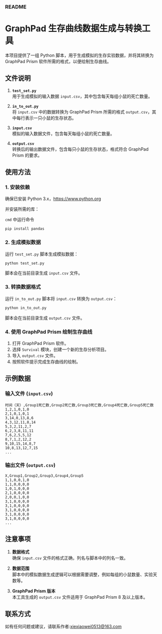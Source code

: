 
### README


# GraphPad 生存曲线数据生成与转换工具

本项目提供了一组 Python 脚本，用于生成模拟的生存实验数据，并将其转换为 GraphPad Prism 软件所需的格式，以便绘制生存曲线。

## 文件说明

1. **`test_set.py`**  
   用于生成模拟的输入数据 `input.csv`，其中包含每天每组小鼠的死亡数量。

2. **`in_to_out.py`**  
   将 `input.csv` 中的数据转换为 GraphPad Prism 所需的格式 `output.csv`，其中每行表示一只小鼠的生存状态。

3. **`input.csv`**  
   模拟的输入数据文件，包含每天每组小鼠的死亡数量。

4. **`output.csv`**  
   转换后的输出数据文件，包含每只小鼠的生存状态，格式符合 GraphPad Prism 的要求。

## 使用方法

### 1. 安装依赖

确保已安装 Python 3.x，https://www.python.org

并安装所需的库：


`cmd` 中运行命令
```bash
pip install pandas
```

### 2. 生成模拟数据

运行 `test_set.py` 脚本生成模拟数据：

```bash
python test_set.py
```

脚本会在当前目录生成 `input.csv` 文件。

### 3. 转换数据格式

运行 `in_to_out.py` 脚本将 `input.csv` 转换为 `output.csv`：

```bash
python in_to_out.py
```

脚本会在当前目录生成 `output.csv` 文件。

### 4. 使用 GraphPad Prism 绘制生存曲线

1. 打开 GraphPad Prism 软件。
2. 选择 `Survival` 模块，创建一个新的生存分析项目。
3. 导入 `output.csv` 文件。
4. 按照软件提示完成生存曲线的绘制。

## 示例数据

### 输入文件 (`input.csv`)

```csv
时间（天）,Group1死亡数,Group2死亡数,Group3死亡数,Group4死亡数,Group5死亡数
1,2,1,0,1,0
2,1,0,1,0,1
3,14,0,13,8,6
4,3,12,11,8,14
5,3,2,11,2,7
6,2,3,8,11,11
7,6,2,5,5,12
8,7,1,2,12,2
9,10,15,14,8,7
10,8,13,12,7,15
...
```

### 输出文件 (`output.csv`)

```csv
X,Group1,Group2,Group3,Group4,Group5
1,1,0,0,1,0
1,1,0,0,0,0
1,0,1,0,0,0
2,1,0,0,0,0
2,0,0,1,0,0
3,1,0,0,0,0
3,1,0,0,0,0
3,1,0,0,0,0
3,1,0,0,0,0
3,1,0,0,0,0
...
```

## 注意事项

1. **数据格式**  
   确保 `input.csv` 文件的格式正确，列名与脚本中的列名一致。

2. **数据范围**  
   脚本中的模拟数据生成逻辑可以根据需要调整，例如每组的小鼠数量、实验天数等。

3. **GraphPad Prism 版本**  
   本工具生成的 `output.csv` 文件适用于 GraphPad Prism 8 及以上版本。

## 联系方式

如有任何问题或建议，请联系作者:xiexiaowei0513@163.com




